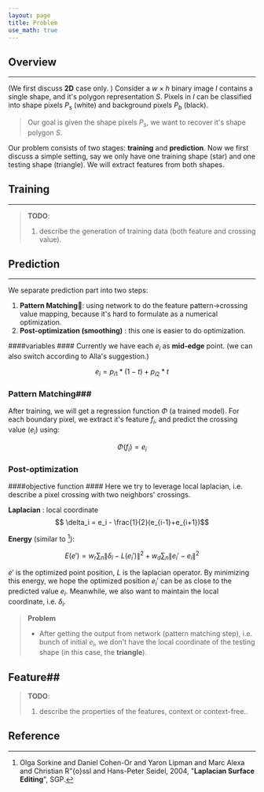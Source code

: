 ```yaml
---
layout: page
title: Problem
use_math: true
---
```

## Overview ##
-------------
(We first discuss **2D** case only. )
Consider a $w\times h$ binary image $I$ contains a single shape, and it's polygon representation  $S$.
Pixels in $I$ can be classified into shape pixels $P_s$ (white) and background pixels $P_b$ (black).
> Our goal is given the shape pixels $P_s$, we want to recover it's shape polygon $S$.

Our problem consists of two stages: **training** and **prediction**. 
Now we first discuss a simple setting, say we only have one training shape (star) and one testing shape (triangle).
We will extract features from both shapes. 

## Training ##
-------------
> **TODO**:  
> 1. describe the generation of training data (both feature and crossing value).

## Prediction ##
-------------
We separate prediction part into two steps:   

1. **Pattern Matching**: using network to do the feature pattern->crossing value mapping, because it's hard to formulate as a numerical optimization.
2. **Post-optimization (smoothing)** : this one is easier to do optimization.

####variables ####
Currently we have each $e_i$ as **mid-edge** point.  (we can also switch according to Alla's suggestion.)

$$e_i = p_{i1}*(1-t) + p_{i2}*t$$

### Pattern Matching###
After training, we will get  a regression function $\Phi$ (a trained model).
For each boundary pixel, we extract it's feature $f_i$, and predict the crossing value ($e_i$) using:

$$\Phi(f_i) = e_i$$

### Post-optimization ###

####objective function ####
Here we try to leverage local laplacian, i.e. describe a pixel crossing with two neighbors' crossings.

**Laplacian** : local coordinate $$ \delta_i = e_i - \frac{1}{2}(e_{i-1}+e_{i+1})$$

**Energy** (similar to [^Sorkine2004]): 

$$E({e}') = w_r\sum_n \|\delta_i - L({e_i}')\|^2 + w_d\sum_n \| {e_i}'-e_i\|^2$$

${e}'$ is the optimized point position, $L$ is the laplacian operator. 
By minimizing this energy, we hope the optimized position ${e_i}'$ can be as close to the predicted value $e_i$.
Meanwhile, we also want to maintain the local coordinate, i.e. $\delta_i$.

> **Problem**  
> - After getting the output from network (pattern matching step), i.e. bunch of initial $e_i$, we don't have the local coordinate of the testing shape (in this case, the **triangle**).  

## Feature##
> **TODO**:  
> 1. describe the properties of the features, context or context-free..

## Reference ##
[^Sorkine2004]: Olga Sorkine and Daniel Cohen-Or and Yaron Lipman and Marc Alexa and Christian R\"{o}ssl and Hans-Peter Seidel, 2004, "**Laplacian Surface Editing**",   SGP.